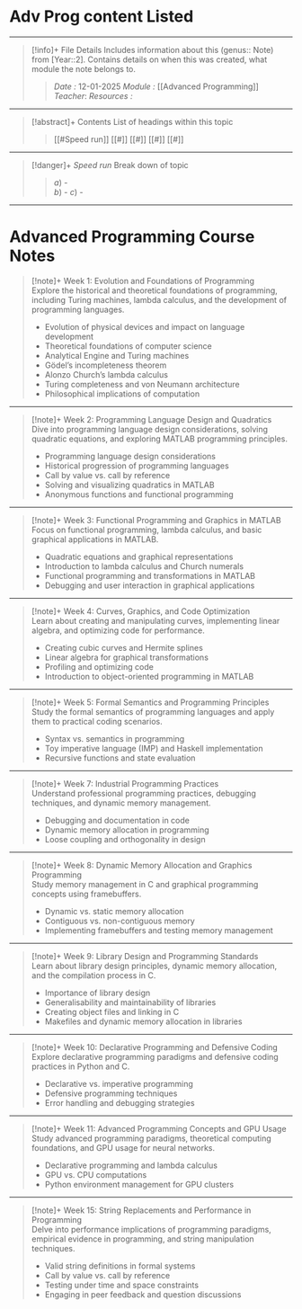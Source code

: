 # Adv Prog content Listed
---
> [!info]+ File Details
> Includes information about this (genus:: Note) from [Year::2]. Contains details on when this was created, what module the note belongs to.
> > *Date :*  12-01-2025
> > *Module :* [[Advanced Programming]]
> > *Teacher*: 
> > *Resources :*

---
> [!abstract]+ Contents
> List of headings within this topic
> > [[#Speed run]]
> [[#]]
> [[#]]
> [[#]]
> [[#]]

--- 
> [!danger]+ *Speed run*
> Break down of topic 
> > $a)$ -  
> $b)$ - 
> $c)$ - 

---
# Advanced Programming Course Notes

> [!note]+ Week 1: Evolution and Foundations of Programming  
> Explore the historical and theoretical foundations of programming, including Turing machines, lambda calculus, and the development of programming languages.  
> - Evolution of physical devices and impact on language development  
> - Theoretical foundations of computer science  
> - Analytical Engine and Turing machines  
> - Gödel’s incompleteness theorem  
> - Alonzo Church’s lambda calculus  
> - Turing completeness and von Neumann architecture  
> - Philosophical implications of computation  

---

> [!note]+ Week 2: Programming Language Design and Quadratics  
> Dive into programming language design considerations, solving quadratic equations, and exploring MATLAB programming principles.  
> - Programming language design considerations  
> - Historical progression of programming languages  
> - Call by value vs. call by reference  
> - Solving and visualizing quadratics in MATLAB  
> - Anonymous functions and functional programming  

---

> [!note]+ Week 3: Functional Programming and Graphics in MATLAB  
> Focus on functional programming, lambda calculus, and basic graphical applications in MATLAB.  
> - Quadratic equations and graphical representations  
> - Introduction to lambda calculus and Church numerals  
> - Functional programming and transformations in MATLAB  
> - Debugging and user interaction in graphical applications  

---

> [!note]+ Week 4: Curves, Graphics, and Code Optimization  
> Learn about creating and manipulating curves, implementing linear algebra, and optimizing code for performance.  
> - Creating cubic curves and Hermite splines  
> - Linear algebra for graphical transformations  
> - Profiling and optimizing code  
> - Introduction to object-oriented programming in MATLAB  

---

> [!note]+ Week 5: Formal Semantics and Programming Principles  
> Study the formal semantics of programming languages and apply them to practical coding scenarios.  
> - Syntax vs. semantics in programming  
> - Toy imperative language (IMP) and Haskell implementation  
> - Recursive functions and state evaluation  

---

> [!note]+ Week 7: Industrial Programming Practices  
> Understand professional programming practices, debugging techniques, and dynamic memory management.  
> - Debugging and documentation in code  
> - Dynamic memory allocation in programming  
> - Loose coupling and orthogonality in design  

---

> [!note]+ Week 8: Dynamic Memory Allocation and Graphics Programming  
> Study memory management in C and graphical programming concepts using framebuffers.  
> - Dynamic vs. static memory allocation  
> - Contiguous vs. non-contiguous memory  
> - Implementing framebuffers and testing memory management  

---

> [!note]+ Week 9: Library Design and Programming Standards  
> Learn about library design principles, dynamic memory allocation, and the compilation process in C.  
> - Importance of library design  
> - Generalisability and maintainability of libraries  
> - Creating object files and linking in C  
> - Makefiles and dynamic memory allocation in libraries  

---

> [!note]+ Week 10: Declarative Programming and Defensive Coding  
> Explore declarative programming paradigms and defensive coding practices in Python and C.  
> - Declarative vs. imperative programming  
> - Defensive programming techniques  
> - Error handling and debugging strategies  

---

> [!note]+ Week 11: Advanced Programming Concepts and GPU Usage  
> Study advanced programming paradigms, theoretical computing foundations, and GPU usage for neural networks.  
> - Declarative programming and lambda calculus  
> - GPU vs. CPU computations  
> - Python environment management for GPU clusters  

---

> [!note]+ Week 15: String Replacements and Performance in Programming  
> Delve into performance implications of programming paradigms, empirical evidence in programming, and string manipulation techniques.  
> - Valid string definitions in formal systems  
> - Call by value vs. call by reference  
> - Testing under time and space constraints  
> - Engaging in peer feedback and question discussions  
